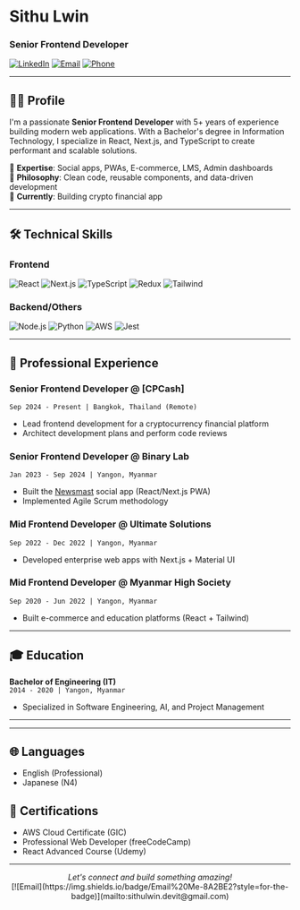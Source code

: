 # Sithu Lwin  
### Senior Frontend Developer  

[![LinkedIn](https://img.shields.io/badge/LinkedIn-0077B5?style=flat&logo=linkedin&logoColor=white)](https://www.linkedin.com/in/sithulwin/)
[![Email](https://img.shields.io/badge/Gmail-D14836?style=flat&logo=gmail&logoColor=white)](mailto:sithulwin.devit@gmail.com)
[![Phone](https://img.shields.io/badge/Phone-25D366?style=flat&logo=whatsapp&logoColor=white)](tel:+66943861201)


---

## 👨‍💻 Profile  

I'm a passionate **Senior Frontend Developer** with 5+ years of experience building modern web applications. With a Bachelor's degree in Information Technology, I specialize in React, Next.js, and TypeScript to create performant and scalable solutions.  

🔹 **Expertise**: Social apps, PWAs, E-commerce, LMS, Admin dashboards  
🔹 **Philosophy**: Clean code, reusable components, and data-driven development  
🔹 **Currently**: Building crypto financial app

---

## 🛠️ Technical Skills  

### Frontend  
![React](https://img.shields.io/badge/React-20232A?style=flat&logo=react&logoColor=61DAFB)
![Next.js](https://img.shields.io/badge/Next.js-000000?style=flat&logo=nextdotjs&logoColor=white)
![TypeScript](https://img.shields.io/badge/TypeScript-007ACC?style=flat&logo=typescript&logoColor=white)
![Redux](https://img.shields.io/badge/Redux-593D88?style=flat&logo=redux&logoColor=white)
![Tailwind](https://img.shields.io/badge/Tailwind_CSS-38B2AC?style=flat&logo=tailwind-css&logoColor=white)

### Backend/Others  
![Node.js](https://img.shields.io/badge/Node.js-339933?style=flat&logo=nodedotjs&logoColor=white)
![Python](https://img.shields.io/badge/Python-3776AB?style=flat&logo=python&logoColor=white)
![AWS](https://img.shields.io/badge/AWS-232F3E?style=flat&logo=amazon-aws&logoColor=white)
![Jest](https://img.shields.io/badge/Jest-C21325?style=flat&logo=jest&logoColor=white)

---

## 💼 Professional Experience  

### **Senior Frontend Developer** @ [CPCash]
`Sep 2024 - Present | Bangkok, Thailand (Remote)`  
- Lead frontend development for a cryptocurrency financial platform  
- Architect development plans and perform code reviews  

### **Senior Frontend Developer** @ Binary Lab  
`Jan 2023 - Sep 2024 | Yangon, Myanmar`  
- Built the [Newsmast](https://newsmast.org/) social app (React/Next.js PWA)  
- Implemented Agile Scrum methodology  

### **Mid Frontend Developer** @ Ultimate Solutions  
`Sep 2022 - Dec 2022 | Yangon, Myanmar`  
- Developed enterprise web apps with Next.js + Material UI  

### **Mid Frontend Developer** @ Myanmar High Society  
`Sep 2020 - Jun 2022 | Yangon, Myanmar`  
- Built e-commerce and education platforms (React + Tailwind)  

---

## 🎓 Education  
**Bachelor of Engineering (IT)**  
`2014 - 2020 | Yangon, Myanmar`  
- Specialized in Software Engineering, AI, and Project Management  

---

---

## 🌐 Languages  
- English (Professional)  
- Japanese (N4)  

## 📜 Certifications  
- AWS Cloud Certificate (GIC)  
- Professional Web Developer (freeCodeCamp)  
- React Advanced Course (Udemy)  

---

<p align="center">
  <i>Let's connect and build something amazing!</i>  
  <br>
  [![Email](https://img.shields.io/badge/Email%20Me-8A2BE2?style=for-the-badge)](mailto:sithulwin.devit@gmail.com)
</p>

